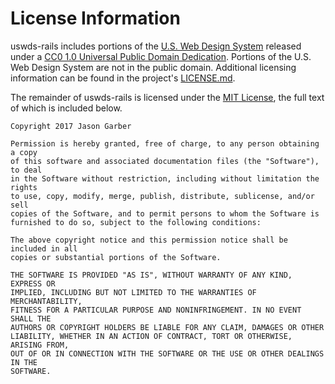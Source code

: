 # License Information

uswds-rails includes portions of the [U.S. Web Design System](https://github.com/uswds/uswds) released under a [CC0 1.0 Universal Public Domain Dedication](https://creativecommons.org/publicdomain/zero/1.0/). Portions of the U.S. Web Design System are not in the public domain. Additional licensing information can be found in the project's [LICENSE.md](https://github.com/uswds/uswds/blob/develop/LICENSE.md).

The remainder of uswds-rails is licensed under the [MIT License](https://opensource.org/licenses/MIT), the full text of which is included below.

```
Copyright 2017 Jason Garber

Permission is hereby granted, free of charge, to any person obtaining a copy
of this software and associated documentation files (the "Software"), to deal
in the Software without restriction, including without limitation the rights
to use, copy, modify, merge, publish, distribute, sublicense, and/or sell
copies of the Software, and to permit persons to whom the Software is
furnished to do so, subject to the following conditions:

The above copyright notice and this permission notice shall be included in all
copies or substantial portions of the Software.

THE SOFTWARE IS PROVIDED "AS IS", WITHOUT WARRANTY OF ANY KIND, EXPRESS OR
IMPLIED, INCLUDING BUT NOT LIMITED TO THE WARRANTIES OF MERCHANTABILITY,
FITNESS FOR A PARTICULAR PURPOSE AND NONINFRINGEMENT. IN NO EVENT SHALL THE
AUTHORS OR COPYRIGHT HOLDERS BE LIABLE FOR ANY CLAIM, DAMAGES OR OTHER
LIABILITY, WHETHER IN AN ACTION OF CONTRACT, TORT OR OTHERWISE, ARISING FROM,
OUT OF OR IN CONNECTION WITH THE SOFTWARE OR THE USE OR OTHER DEALINGS IN THE
SOFTWARE.
```
